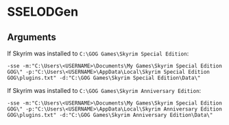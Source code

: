 # SSELODGen

## Arguments

If Skyrim was installed to `C:\GOG Games\Skyrim Special Edition`:

```plaintext
-sse -m:"C:\Users\<USERNAME>\Documents\My Games\Skyrim Special Edition GOG\" -p:"C:\Users\<USERNAME>\AppData\Local\Skyrim Special Edition GOG\plugins.txt" -d:"C:\GOG Games\Skyrim Special Edition\Data\"
```

If Skyrim was installed to `C:\GOG Games\Skyrim Anniversary Edition`:

```plaintext
-sse -m:"C:\Users\<USERNAME>\Documents\My Games\Skyrim Special Edition GOG\" -p:"C:\Users\<USERNAME>\AppData\Local\Skyrim Anniversary Edition GOG\plugins.txt" -d:"C:\GOG Games\Skyrim Anniversary Edition\Data\"
```
